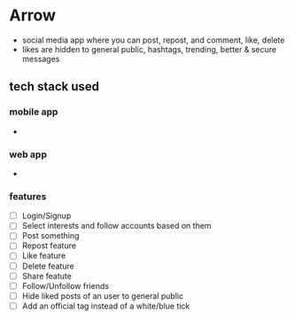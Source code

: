 # Arrow

- social media app where you can post, repost, and comment, like, delete
- likes are hidden to general public, hashtags, trending, better & secure messages

## tech stack used
### mobile app
- 
### web app
-


### features
- [ ] Login/Signup
- [ ] Select interests and follow accounts based on them
- [ ] Post something
- [ ] Repost feature
- [ ] Like feature
- [ ] Delete feature
- [ ] Share featute
- [ ] Follow/Unfollow friends
- [ ] Hide liked posts of an user to general public
- [ ] Add an official tag instead of a white/blue tick
